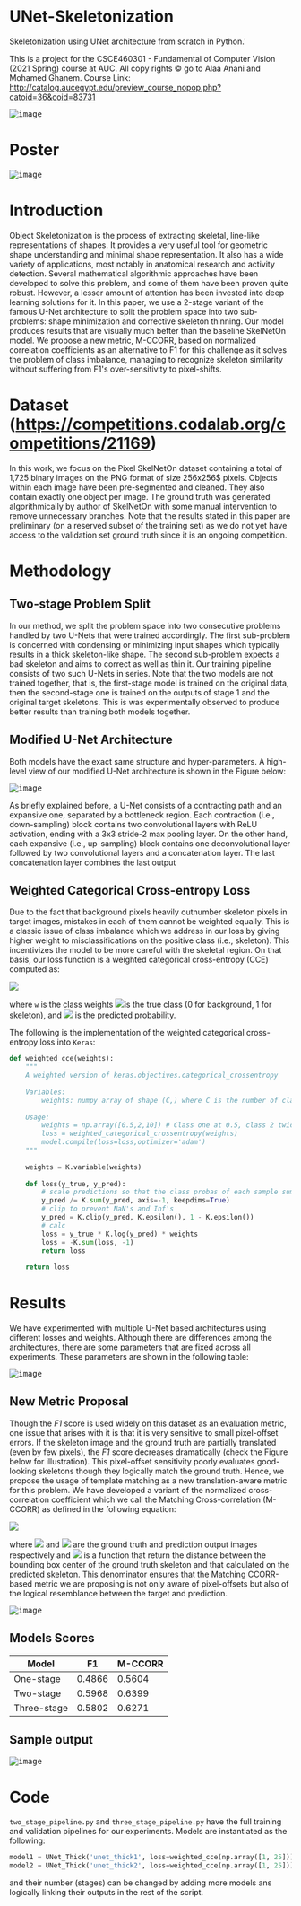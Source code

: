 # UNet-Skeletonization
Skeletonization using UNet architecture from scratch in Python.'


This is a project for the CSCE460301 - Fundamental of Computer Vision (2021 Spring) course at AUC. All copy rights © go to Alaa Anani and Mohamed Ghanem.
Course Link: http://catalog.aucegypt.edu/preview_course_nopop.php?catoid=36&coid=83731


<kbd>![image](https://drive.google.com/uc?export=view&id=1SUVRgAsfHVd9NnRPbD4JoehxfHakWz9A)</kbd>

# Poster 


<kbd>![image](https://drive.google.com/uc?export=view&id=1mb8A7MD_O6uIK9pSzoUg6I6CfvC4K8zl)</kbd>

# Introduction
Object Skeletonization is the process of extracting skeletal, line-like representations of shapes. It provides a very useful tool for geometric shape understanding and minimal shape representation. It also has a wide variety of applications, most notably in anatomical research and activity detection. Several mathematical algorithmic approaches have been developed to solve this problem, and some of them have been proven quite robust. However, a lesser amount of attention has been invested into deep learning solutions for it. In this paper, we use a 2-stage variant of the famous U-Net architecture to split the problem space into two sub-problems: shape minimization and corrective skeleton thinning. Our model produces results that are visually much better than the baseline SkelNetOn model. We propose a new metric, M-CCORR, based on normalized correlation coefficients as an alternative to F1 for this challenge as it solves the problem of class imbalance, managing to recognize skeleton similarity without suffering from F1's over-sensitivity to pixel-shifts.

# Dataset (https://competitions.codalab.org/competitions/21169)
In this work, we focus on the Pixel SkelNetOn dataset containing a total of 1,725 binary images on the PNG format of size 256x256$ pixels. Objects within each image have been pre-segmented and cleaned. They also contain exactly one object per image. The ground truth was generated algorithmically by author of SkelNetOn with some manual intervention to remove unnecessary branches. Note that the results stated in this paper are preliminary (on a reserved subset of the training set) as we do not yet have access to the validation set ground truth since it is an ongoing competition.

# Methodology

## Two-stage Problem Split
In our method, we split the problem space into two consecutive problems handled by two U-Nets that were trained accordingly. The first sub-problem is concerned with condensing or minimizing input shapes which typically results in a thick skeleton-like shape. The second sub-problem expects a bad skeleton and aims to correct as well as thin it. Our training pipeline consists of two such U-Nets in series. Note that the two models are not trained together, that is, the first-stage model is trained on the original data, then the second-stage one is trained on the outputs of stage 1 and the original target skeletons. This is was experimentally observed to produce better results than training both models together.

## Modified U-Net Architecture
Both models have the exact same structure and hyper-parameters. A high-level view of our modified U-Net architecture is shown in the Figure below:


<kbd>![image](https://drive.google.com/uc?export=view&id=1GoEnphG0RKC_9env5H6XApz98jsdlR5-)</kbd>


As briefly explained before, a U-Net consists of a contracting path and an expansive one, separated by a bottleneck region. Each contraction (i.e., down-sampling) block contains two convolutional layers with ReLU activation, ending with a 3x3 stride-2 max pooling layer. On the other hand, each expansive (i.e., up-sampling) block contains one deconvolutional layer followed by two convolutional layers and a concatenation layer. The last concatenation layer combines the last output  



## Weighted Categorical Cross-entropy Loss
Due to the fact that background pixels heavily outnumber skeleton pixels in target images, mistakes in each of them cannot be weighted equally. This is a classic issue of class imbalance which we address in our loss by giving higher weight to misclassifications on the positive class (i.e., skeleton). This incentivizes the model to be more careful with the skeletal region. On that basis, our loss function is a weighted categorical cross-entropy (CCE) computed as:

<img src="https://render.githubusercontent.com/render/math?math=\mathcal{L}(p_t, p_{r}) = 1 - w*p_t*p_{r}">


where `w` is the class weights <img src="https://render.githubusercontent.com/render/math?math=w_0 \ll w_1, p_t">is the true class (0 for background, 1 for skeleton), and <img src="https://render.githubusercontent.com/render/math?math=p_{r}"> is the predicted probability.

The following is the implementation of the weighted categorical cross-entropy loss into `Keras`:
```python
def weighted_cce(weights):
    """
    A weighted version of keras.objectives.categorical_crossentropy
    
    Variables:
        weights: numpy array of shape (C,) where C is the number of classes
    
    Usage:
        weights = np.array([0.5,2,10]) # Class one at 0.5, class 2 twice the normal weights, class 3 10x.
        loss = weighted_categorical_crossentropy(weights)
        model.compile(loss=loss,optimizer='adam')
    """
    
    weights = K.variable(weights)
        
    def loss(y_true, y_pred):
        # scale predictions so that the class probas of each sample sum to 1
        y_pred /= K.sum(y_pred, axis=-1, keepdims=True)
        # clip to prevent NaN's and Inf's
        y_pred = K.clip(y_pred, K.epsilon(), 1 - K.epsilon())
        # calc
        loss = y_true * K.log(y_pred) * weights
        loss = -K.sum(loss, -1)
        return loss
    
    return loss
```

# Results
We have experimented with multiple U-Net based architectures using different losses and weights. Although there are differences among the architectures, there are some parameters that are fixed across all experiments. These parameters are shown in the following table:

<kbd>![image](https://drive.google.com/uc?export=view&id=1meiXKV17cY-5VCpoCxbria90tOfSguEp)</kbd>


## New Metric Proposal

Though the _F1_ score is used widely on this dataset as an evaluation metric, one issue that arises with it is that it is very sensitive to small pixel-offset errors. If the skeleton image and the ground truth are partially translated (even by few pixels), the _F1_ score decreases dramatically (check the Figure below for illustration). This pixel-offset sensitivity poorly evaluates good-looking skeletons though they logically match the ground truth. Hence, we propose the usage of template matching as a new translation-aware metric for this problem. We have developed a variant of the normalized cross-correlation coefficient which we call the Matching Cross-correlation (M-CCORR) as defined in the following equation:


<img src="https://render.githubusercontent.com/render/math?math=\textit{M-CCORR}(y_t, y_p)= \frac{max(CCORR(y_t, y_p))}{log_2(\mathcal{D}(y_t, y_p)+2)}">


where <img src="https://render.githubusercontent.com/render/math?math=y_t"> and <img src="https://render.githubusercontent.com/render/math?math=y_p"> are the ground truth and prediction output images respectively and <img src="https://render.githubusercontent.com/render/math?math=\mathcal{D}"> is a function that return the distance between the bounding box center of the ground truth skeleton and that calculated on the predicted skeleton. This denominator ensures that the Matching CCORR-based metric we are proposing is not only aware of pixel-offsets but also of the logical resemblance between the target and prediction.


<kbd>![image](https://drive.google.com/uc?export=view&id=1t67CHAetKVIIIeHyoYu8VzSLufqNBwVY)</kbd>

## Models Scores
| Model       | F1     | M-CCORR |
|-------------|--------|---------|
| One-stage   | 0.4866 | 0.5604  |
| Two-stage   | 0.5968 | 0.6399  |
| Three-stage | 0.5802 | 0.6271  |

## Sample output
<kbd>![image](https://drive.google.com/uc?export=view&id=1SUVRgAsfHVd9NnRPbD4JoehxfHakWz9A)</kbd>

# Code

`two_stage_pipeline.py` and `three_stage_pipeline.py` have the full training and validation pipelines for our experiments. 
Models are instantiated as the following:
```python
model1 = UNet_Thick('unet_thick1', loss=weighted_cce(np.array([1, 25])), load= not TRAIN_1)
model2 = UNet_Thick('unet_thick2', loss=weighted_cce(np.array([1, 25])), load= not TRAIN_2)
```
and their number (stages) can be changed by adding more models ans logically linking their outputs in the rest of the script.



